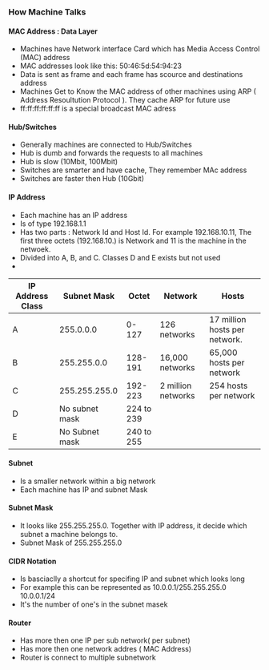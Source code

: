 
### How Machine Talks


#### MAC Address : Data Layer

* Machines have Network interface Card which has Media Access Control (MAC) address
* MAC addresses look like this: 50:46:5d:54:94:23
* Data is sent as frame and each frame has scource and destinations address
* Machines Get to Know the MAC address of other machines using ARP ( Address Resoultution Protocol ). They cache ARP for future use
* ff:ff:ff:ff:ff:ff is a special broadcast MAC adress

#### Hub/Switches 
 
* Generally machines are connected to Hub/Switches
* Hub is dumb and forwards the requests to all machines 
* Hub is slow (10Mbit, 100Mbit)
* Switches are smarter and have cache, They remember MAc address
* Switches are faster then Hub (10Gbit)
 

#### IP Address

* Each machine has an IP address
* Is of type 192.168.1.1
* Has two parts : Network Id and Host Id. For example 192.168.10.11, The first three octets (192.168.10.) is Network and 11 is the machine in the netwoek.
* Divided into A, B, and C. Classes D and E exists but not used
*

| IP Address Class  | Subnet Mask  | Octet |  Network | Hosts | 
| ----------------- | ------------ | ------- | --------- |-----| 
| A    | 255.0.0.0 | 0-127  |  126 networks | 17 million hosts per network. |
| B    | 255.255.0.0 | 128-191  |  16,000 networks | 65,000 hosts per network |
| C    | 255.255.255.0 | 192-223   |  2 million networks | 254 hosts per network  |
| D    | No subnet mask |  224 to 239 |  |
| E    | No Subnet mask |  240 to 255 | | 


#### Subnet
* Is a smaller network within a big network 
* Each machine has IP and subnet Mask

#### Subnet Mask
* It looks like 255.255.255.0. Together with IP address, it decide which subnet a machine belongs to.
* Subnet Mask of 255.255.255.0 


#### CIDR Notation
* Is basciaclly a shortcut for specifing IP and subnet which looks long
* For example this can be represented as 10.0.0.1/255.255.255.0  10.0.0.1/24
* It's the number of one's in the subnet masek

#### Router
* Has more then one IP per sub network( per subnet)
* Has more then one network addres ( MAC Address)  
* Router is connect to multiple subnetwork


